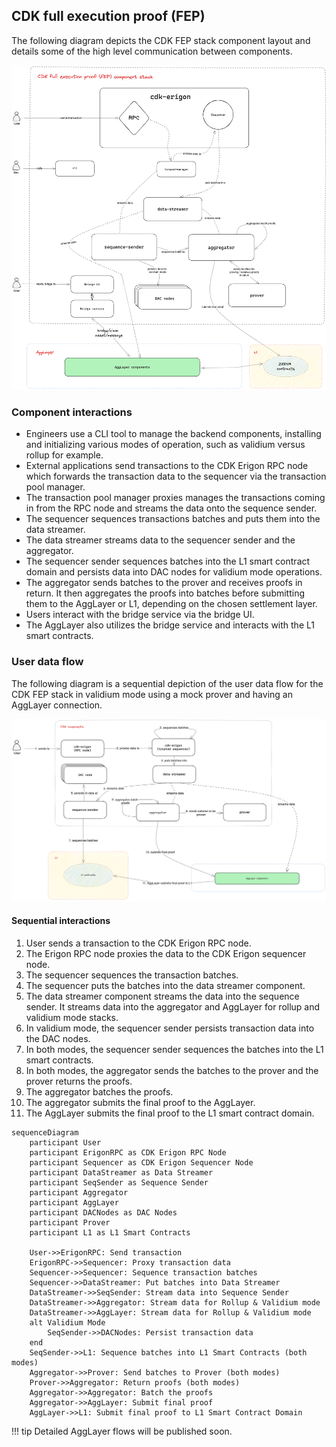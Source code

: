 ## CDK full execution proof (FEP)

The following diagram depicts the CDK FEP stack component layout and details some of the high level communication between components.

![High level view of CDK stack](../../img/cdk/cdk-stack.png)

### Component interactions

- Engineers use a CLI tool to manage the backend components, installing and initializing various modes of operation, such as validium versus rollup for example.
- External applications send transactions to the CDK Erigon RPC node which forwards the transaction data to the sequencer via the transaction pool manager.
- The transaction pool manager proxies manages the transactions coming in from the RPC node and streams the data onto the sequence sender.
- The sequencer sequences transactions batches and puts them into the data streamer.
- The data streamer streams data to the sequencer sender and the aggregator.
- The sequencer sender sequences batches into the L1 smart contract domain and persists data into DAC nodes for validium mode operations.
- The aggregator sends batches to the prover and receives proofs in return. It then aggregates the proofs into batches before submitting them to the AggLayer or L1, depending on the chosen settlement layer.
- Users interact with the bridge service via the bridge UI.
- The AggLayer also utilizes the bridge service and interacts with the L1 smart contracts.

### User data flow

The following diagram is a sequential depiction of the user data flow for the CDK FEP stack in validium mode using a mock prover and having an AggLayer connection.

![High level view of CDK user data flow](../../img/cdk/cdk-user-data-flow.png)

#### Sequential interactions

1. User sends a transaction to the CDK Erigon RPC node.
2. The Erigon RPC node proxies the data to the CDK Erigon sequencer node.
3. The sequencer sequences the transaction batches.
4. The sequencer puts the batches into the data streamer component.
5. The data streamer component streams the data into the sequence sender. It streams data into the aggregator and AggLayer for rollup and validium mode stacks. 
6. In validium mode, the sequencer sender persists transaction data into the DAC nodes.
7. In both modes, the sequencer sender sequences the batches into the L1 smart contracts.
8. In both modes, the aggregator sends the batches to the prover and the prover returns the proofs.
9. The aggregator batches the proofs.
10. The aggregator submits the final proof to the AggLayer.
11. The AggLayer submits the final proof to the L1 smart contract domain.

```mermaid
sequenceDiagram
    participant User
    participant ErigonRPC as CDK Erigon RPC Node
    participant Sequencer as CDK Erigon Sequencer Node
    participant DataStreamer as Data Streamer
    participant SeqSender as Sequence Sender
    participant Aggregator
    participant AggLayer
    participant DACNodes as DAC Nodes
    participant Prover
    participant L1 as L1 Smart Contracts

    User->>ErigonRPC: Send transaction
    ErigonRPC->>Sequencer: Proxy transaction data
    Sequencer->>Sequencer: Sequence transaction batches
    Sequencer->>DataStreamer: Put batches into Data Streamer
    DataStreamer->>SeqSender: Stream data into Sequence Sender
    DataStreamer->>Aggregator: Stream data for Rollup & Validium mode
    DataStreamer->>AggLayer: Stream data for Rollup & Validium mode
    alt Validium Mode
        SeqSender->>DACNodes: Persist transaction data
    end
    SeqSender->>L1: Sequence batches into L1 Smart Contracts (both modes)
    Aggregator->>Prover: Send batches to Prover (both modes)
    Prover->>Aggregator: Return proofs (both modes)
    Aggregator->>Aggregator: Batch the proofs
    Aggregator->>AggLayer: Submit final proof
    AggLayer->>L1: Submit final proof to L1 Smart Contract Domain
```

!!! tip
    Detailed AggLayer flows will be published soon.
